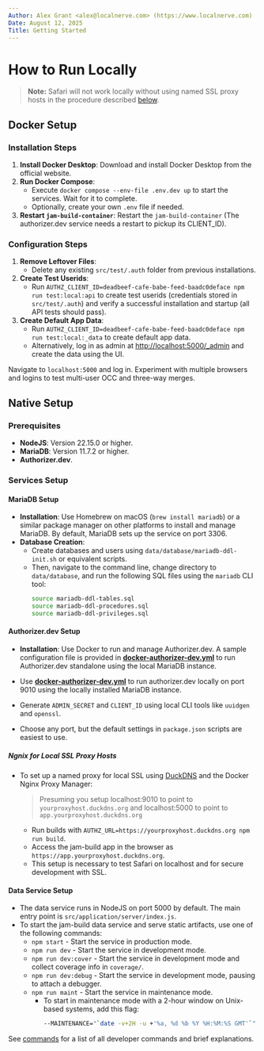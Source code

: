 ```yaml
---
Author: Alex Grant <alex@localnerve.com> (https://www.localnerve.com)
Date: August 12, 2025
Title: Getting Started
---
```


# How to Run Locally

> **Note:** Safari will not work locally without using named SSL proxy hosts in the procedure described [below](#ngnix-for-Local-ssl-proxy-hosts).

## Docker Setup

### Installation Steps
1. **Install Docker Desktop**: Download and install Docker Desktop from the official website.
2. **Run Docker Compose**:
   - Execute `docker compose --env-file .env.dev up` to start the services. Wait for it to complete.
   - Optionally, create your own `.env` file if needed.
3. **Restart `jam-build-container`**: Restart the `jam-build-container` (The authorizer.dev service needs a restart to pickup its CLIENT_ID).

### Configuration Steps
1. **Remove Leftover Files**:
   - Delete any existing `src/test/.auth` folder from previous installations.
2. **Create Test Userids**:
   - Run `AUTHZ_CLIENT_ID=deadbeef-cafe-babe-feed-baadc0deface npm run test:local:api` to create test userids (credentials stored in `src/test/.auth`) and verify a successful installation and startup (all API tests should pass).
3. **Create Default App Data**:
   - Run `AUTHZ_CLIENT_ID=deadbeef-cafe-babe-feed-baadc0deface npm run test:local:_data` to create default app data.
   - Alternatively, log in as admin at [http://localhost:5000/_admin](http://localhost:5000/_admin) and create the data using the UI.

Navigate to `localhost:5000` and log in. Experiment with multiple browsers and logins to test multi-user OCC and three-way merges.

## Native Setup

### Prerequisites
- **NodeJS**: Version 22.15.0 or higher.
- **MariaDB**: Version 11.7.2 or higher.
- **Authorizer.dev**.

### Services Setup

#### MariaDB Setup
- **Installation**: Use Homebrew on macOS (`brew install mariadb`) or a similar package manager on other platforms to install and manage MariaDB. By default, MariaDB sets up the service on port 3306.
- **Database Creation**:
  - Create databases and users using `data/database/mariadb-ddl-init.sh` or equivalent scripts.
  - Then, navigate to the command line, change directory to `data/database`, and run the following SQL files using the `mariadb` CLI tool:
    ```sh
    source mariadb-ddl-tables.sql
    source mariadb-ddl-procedures.sql
    source mariadb-ddl-privileges.sql
    ```

#### Authorizer.dev Setup
- **Installation**: Use Docker to run and manage Authorizer.dev. A sample configuration file is provided in [**docker-authorizer-dev.yml**](/docker-authorizer-dev.yml) to run Authorizer.dev standalone using the local MariaDB instance.

- Use [**docker-authorizer-dev.yml**](/docker-authorizer-dev.yml) to run authorizer.dev locally on port 9010 using the locally installed MariaDB instance.
- Generate `ADMIN_SECRET` and `CLIENT_ID` using local CLI tools like `uuidgen` and `openssl`.
- Choose any port, but the default settings in `package.json` scripts are easiest to use.

##### Ngnix for Local SSL Proxy Hosts
- To set up a named proxy for local SSL using [DuckDNS](https://notthebe.ee/blog/easy-ssl-in-homelab-dns01/) and the Docker Nginx Proxy Manager:
  > Presuming you setup localhost:9010 to point to `yourproxyhost.duckdns.org` and localhost:5000 to point to `app.yourproxyhost.duckdns.org`

  - Run builds with `AUTHZ_URL=https://yourproxyhost.duckdns.org npm run build`.
  - Access the jam-build app in the browser as `https://app.yourproxyhost.duckdns.org`.
  - This setup is necessary to test Safari on localhost and for secure development with SSL.

#### Data Service Setup
- The data service runs in NodeJS on port 5000 by default. The main entry point is `src/application/server/index.js`.
- To start the jam-build data service and serve static artifacts, use one of the following commands:
  - `npm start` - Start the service in production mode.
  - `npm run dev` - Start the service in development mode.
  - `npm run dev:cover` - Start the service in development mode and collect coverage info in `coverage/`.
  - `npm run dev:debug` - Start the service in development mode, pausing to attach a debugger.
  - `npm run maint` - Start the service in maintenance mode.
    - To start in maintenance mode with a 2-hour window on Unix-based systems, add this flag:
      ```sh
      --MAINTENANCE="`date -v+2H -u +'%a, %d %b %Y %H:%M:%S GMT'`"
      ```

See [commands](docs/commands.md) for a list of all developer commands and brief explanations.